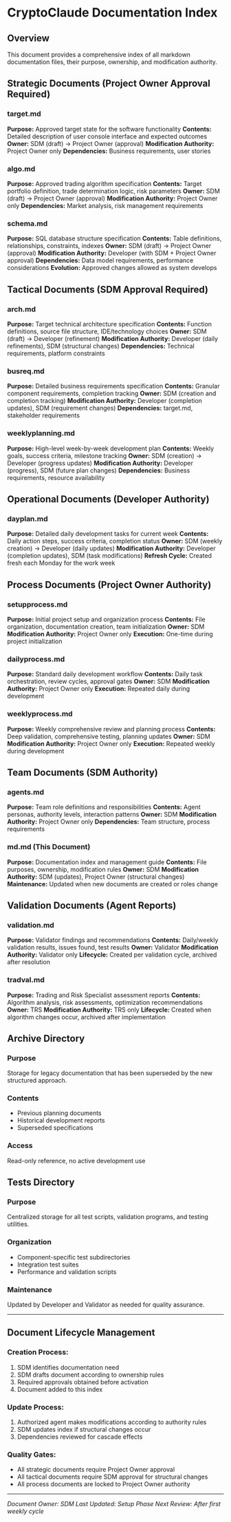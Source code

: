 # CryptoClaude Documentation Index

## Overview
This document provides a comprehensive index of all markdown documentation files, their purpose, ownership, and modification authority.

## Strategic Documents (Project Owner Approval Required)

### target.md
**Purpose:** Approved target state for the software functionality
**Contents:** Detailed description of user console interface and expected outcomes
**Owner:** SDM (draft) → Project Owner (approval)
**Modification Authority:** Project Owner only
**Dependencies:** Business requirements, user stories

### algo.md
**Purpose:** Approved trading algorithm specification
**Contents:** Target portfolio definition, trade determination logic, risk parameters
**Owner:** SDM (draft) → Project Owner (approval)
**Modification Authority:** Project Owner only
**Dependencies:** Market analysis, risk management requirements

### schema.md
**Purpose:** SQL database structure specification
**Contents:** Table definitions, relationships, constraints, indexes
**Owner:** SDM (draft) → Project Owner (approval)
**Modification Authority:** Developer (with SDM + Project Owner approval)
**Dependencies:** Data model requirements, performance considerations
**Evolution:** Approved changes allowed as system develops

## Tactical Documents (SDM Approval Required)

### arch.md
**Purpose:** Target technical architecture specification
**Contents:** Function definitions, source file structure, IDE/technology choices
**Owner:** SDM (draft) → Developer (refinement)
**Modification Authority:** Developer (daily refinements), SDM (structural changes)
**Dependencies:** Technical requirements, platform constraints

### busreq.md
**Purpose:** Detailed business requirements specification
**Contents:** Granular component requirements, completion tracking
**Owner:** SDM (creation and completion tracking)
**Modification Authority:** Developer (completion updates), SDM (requirement changes)
**Dependencies:** target.md, stakeholder requirements

### weeklyplanning.md
**Purpose:** High-level week-by-week development plan
**Contents:** Weekly goals, success criteria, milestone tracking
**Owner:** SDM (creation) → Developer (progress updates)
**Modification Authority:** Developer (progress), SDM (future plan changes)
**Dependencies:** Business requirements, resource availability

## Operational Documents (Developer Authority)

### dayplan.md
**Purpose:** Detailed daily development tasks for current week
**Contents:** Daily action steps, success criteria, completion status
**Owner:** SDM (weekly creation) → Developer (daily updates)
**Modification Authority:** Developer (completion updates), SDM (task modifications)
**Refresh Cycle:** Created fresh each Monday for the work week

## Process Documents (Project Owner Authority)

### setupprocess.md
**Purpose:** Initial project setup and organization process
**Contents:** File organization, documentation creation, team initialization
**Owner:** SDM
**Modification Authority:** Project Owner only
**Execution:** One-time during project initialization

### dailyprocess.md
**Purpose:** Standard daily development workflow
**Contents:** Daily task orchestration, review cycles, approval gates
**Owner:** SDM
**Modification Authority:** Project Owner only
**Execution:** Repeated daily during development

### weeklyprocess.md
**Purpose:** Weekly comprehensive review and planning process
**Contents:** Deep validation, comprehensive testing, planning updates
**Owner:** SDM
**Modification Authority:** Project Owner only
**Execution:** Repeated weekly during development

## Team Documents (SDM Authority)

### agents.md
**Purpose:** Team role definitions and responsibilities
**Contents:** Agent personas, authority levels, interaction patterns
**Owner:** SDM
**Modification Authority:** Project Owner only
**Dependencies:** Team structure, process requirements

### md.md (This Document)
**Purpose:** Documentation index and management guide
**Contents:** File purposes, ownership, modification rules
**Owner:** SDM
**Modification Authority:** SDM (updates), Project Owner (structural changes)
**Maintenance:** Updated when new documents are created or roles change

## Validation Documents (Agent Reports)

### validation.md
**Purpose:** Validator findings and recommendations
**Contents:** Daily/weekly validation results, issues found, test results
**Owner:** Validator
**Modification Authority:** Validator only
**Lifecycle:** Created per validation cycle, archived after resolution

### tradval.md
**Purpose:** Trading and Risk Specialist assessment reports
**Contents:** Algorithm analysis, risk assessments, optimization recommendations
**Owner:** TRS
**Modification Authority:** TRS only
**Lifecycle:** Created when algorithm changes occur, archived after implementation

## Archive Directory

### Purpose
Storage for legacy documentation that has been superseded by the new structured approach.

### Contents
- Previous planning documents
- Historical development reports
- Superseded specifications

### Access
Read-only reference, no active development use

## Tests Directory

### Purpose
Centralized storage for all test scripts, validation programs, and testing utilities.

### Organization
- Component-specific test subdirectories
- Integration test suites
- Performance and validation scripts

### Maintenance
Updated by Developer and Validator as needed for quality assurance.

---

## Document Lifecycle Management

### Creation Process:
1. SDM identifies documentation need
2. SDM drafts document according to ownership rules
3. Required approvals obtained before activation
4. Document added to this index

### Update Process:
1. Authorized agent makes modifications according to authority rules
2. SDM updates index if structural changes occur
3. Dependencies reviewed for cascade effects

### Quality Gates:
- All strategic documents require Project Owner approval
- All tactical documents require SDM approval for structural changes
- All process documents are locked to Project Owner authority

---

*Document Owner: SDM*
*Last Updated: Setup Phase*
*Next Review: After first weekly cycle*